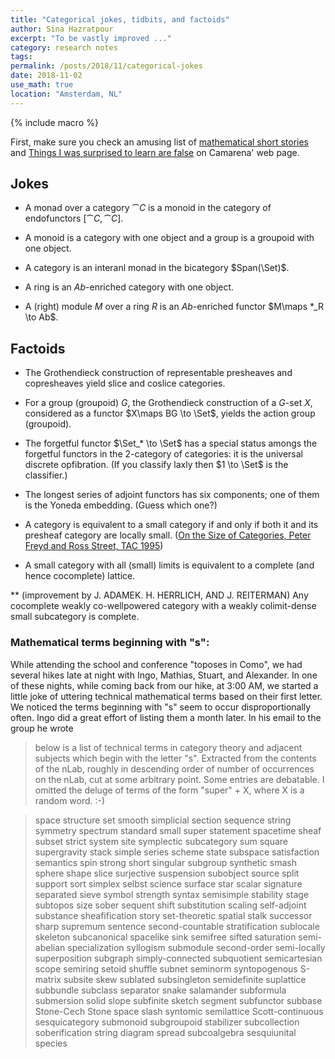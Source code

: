 ```yaml
---
title: "Categorical jokes, tidbits, and factoids"
author: Sina Hazratpour
excerpt: "To be vastly improved ..."
category: research notes
tags:
permalink: /posts/2018/11/categorical-jokes
date: 2018-11-02
use_math: true
location: "Amsterdam, NL"
---
```


{% include macro %}


First, make sure you check an amusing list of [mathematical short stories](https://www.matem.unam.mx/~omar/notes/index.html) and [Things I was surprised to learn are false](https://www.matem.unam.mx/~omar/notes/surprises.html) on Camarena' web page. 



## Jokes

* A monad over a category $\cat{C}$ is a monoid in the category of endofunctors $[\cat{C}, \cat{C}]$. 

* A monoid is a category with one object and a group is a groupoid with one object. 

* A category is an interanl monad in the bicategory $Span(\Set)$. 

* A ring is an $Ab$-enriched category with one object. 

* A (right) module $M$ over a ring $R$ is an $Ab$-enriched functor $M\maps *_R \to Ab$.



## Factoids

* The Grothendieck construction of representable presheaves and copresheaves yield slice and coslice categories. 

* For a group (groupoid) $G$, the Grothendieck construction of a $G$-set $X$, considered as a functor $X\maps BG \to \Set$, yields the action group (groupoid).

* The forgetful functor $\Set_* \to \Set$ has a special status amongs the forgetful functors in the 2-category of categories: it is the universal discrete opfibration. (If you classify laxly then $1 \to \Set$ is the classifier.)

* The longest series of adjoint functors has six components; one of them is the Yoneda embedding. (Guess which one?)   

* A category is equivalent to a small category if and only if both it and its presheaf category are locally small. ([On the Size of Categories, Peter Freyd and Ross Street, TAC 1995](http://www.tac.mta.ca/tac/volumes/1995/n9/1-09abs.html))

* A small category with all (small) limits is equivalent to a complete (and hence cocomplete) lattice. 

** (improvement by J. ADAMEK. H. HERRLICH, AND J. REITERMAN) Any cocomplete weakly co-wellpowered category with a weakly colimit-dense small subcategory is complete.



### Mathematical terms beginning with "s": 

While attending the school and conference "toposes in Como", we had several hikes late at night with Ingo, Mathias, Stuart, and Alexander. In one of these nights, while coming back from our hike, at 3:00 AM, we started a little joke of uttering technical mathematical terms based on their first letter. We noticed the terms beginning with "s" seem to
occur disproportionally often. Ingo did a great effort of listing them a month later. 
In his email to the group he wrote 

> below is a list of technical terms in category theory and adjacent
subjects which begin with the letter "s". Extracted from the contents of
the nLab, roughly in descending order of number of occurrences on the
nLab, cut at some arbitrary point. Some entries are debatable. I omitted
the deluge of terms of the form "super" + X, where X is a random word. :-)


>space
structure
set
smooth
simplicial
section
sequence
string
symmetry
spectrum
standard
small
super
statement
spacetime
sheaf
subset
strict
system
site
symplectic
subcategory
sum
square
supergravity
stack
simple
series
scheme
state
subspace
satisfaction
semantics
spin
strong
short
singular
subgroup
synthetic
smash
sphere
shape
slice
surjective
suspension
subobject
source
split
support
sort
simplex
selbst
science
surface
star
scalar
signature
separated
sieve
symbol
strength
syntax
semisimple
stability
stage
subtopos
size
sober
sequent
shift
substitution
scaling
self-adjoint
substance
sheafification
story
set-theoretic
spatial
stalk
successor
sharp
supremum
sentence
second-countable
stratification
sublocale
skeleton
subcanonical
spacelike
sink
semifree
sifted
saturation
semi-abelian
specialization
syllogism
submodule
second-order
semi-locally
superposition
subgraph
simply-connected
subquotient
semicartesian
scope
semiring
setoid
shuffle
subnet
seminorm
syntopogenous
S-matrix
subsite
skew
sublated
subsingleton
semidefinite
suplattice
subbundle
subclass
separator
snake
salamander
subformula
submersion
solid
slope
subfinite
sketch
segment
subfunctor
subbase
Stone-Cech
Stone space
slash
syntomic
semilattice
Scott-continuous
sesquicategory
submonoid
subgroupoid
stabilizer
subcollection
soberification
string diagram
spread
subcoalgebra
sesquiunital
species



